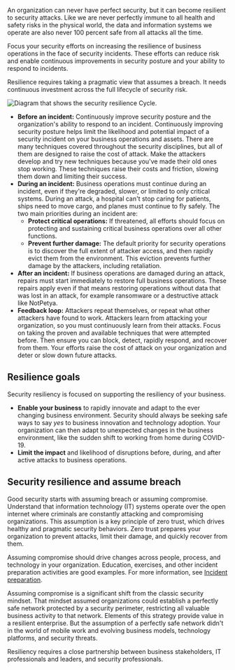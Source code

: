 An organization can never have perfect security, but it can become resilient to security attacks. Like we are never perfectly immune to all health and safety risks in the physical world, the data and information systems we operate are also never 100 percent safe from all attacks all the time.

Focus your security efforts on increasing the resilience of business operations in the face of security incidents. These efforts can reduce risk and enable continuous improvements in security posture and your ability to respond to incidents.

Resilience requires taking a pragmatic view that assumes a breach. It needs continuous investment across the full lifecycle of security risk.

![Diagram that shows the security resilience Cycle.](/azure/cloud-adoption-framework/secure/media/security-resilience-cycle.png)

-   **Before an incident:** Continuously improve security posture and the organization's ability to respond to an incident. Continuously improving security posture helps limit the likelihood and potential impact of a security incident on your business operations and assets. There are many techniques covered throughout the security disciplines, but all of them are designed to raise the cost of attack. Make the attackers develop and try new techniques because you've made their old ones stop working. These techniques raise their costs and friction, slowing them down and limiting their success.
-   **During an incident:** Business operations must continue during an incident, even if they're degraded, slower, or limited to only critical systems. During an attack, a hospital can't stop caring for patients, ships need to move cargo, and planes must continue to fly safely. The two main priorities during an incident are:
    -   **Protect critical operations:** If threatened, all efforts should focus on protecting and sustaining critical business operations over all other functions.
    -   **Prevent further damage:** The default priority for security operations is to discover the full extent of attacker access, and then rapidly evict them from the environment. This eviction prevents further damage by the attackers, including retaliation.
-   **After an incident:** If business operations are damaged during an attack, repairs must start immediately to restore full business operations. These repairs apply even if that means restoring operations without data that was lost in an attack, for example ransomware or a destructive attack like NotPetya.
-   **Feedback loop:** Attackers repeat themselves, or repeat what other attackers have found to work. Attackers learn from attacking your organization, so you must continuously learn from their attacks. Focus on taking the proven and available techniques that were attempted before. Then ensure you can block, detect, rapidly respond, and recover from them. Your efforts raise the cost of attack on your organization and deter or slow down future attacks.

## Resilience goals

Security resiliency is focused on supporting the resiliency of your business.

-   **Enable your business** to rapidly innovate and adapt to the ever changing business environment. Security should always be seeking safe ways to say _yes_ to business innovation and technology adoption. Your organization can then adapt to unexpected changes in the business environment, like the sudden shift to working from home during COVID-19.
-   **Limit the impact** and likelihood of disruptions before, during, and after active attacks to business operations.

## Security resilience and assume breach

Good security starts with assuming breach or assuming compromise. Understand that information technology (IT) systems operate over the open internet where criminals are constantly attacking and compromising organizations. This assumption is a key principle of zero trust, which drives healthy and pragmatic security behaviors. Zero trust prepares your organization to prevent attacks, limit their damage, and quickly recover from them.

Assuming compromise should drive changes across people, process, and technology in your organization. Education, exercises, and other incident preparation activities are good examples. For more information, see [Incident preparation](/azure/cloud-adoption-framework/organize/cloud-security-incident-preparation).

Assuming compromise is a significant shift from the classic security mindset. That mindset assumed organizations could establish a perfectly safe network protected by a security perimeter, restricting all valuable business activity to that network. Elements of this strategy provide value in a resilient enterprise. But the assumption of a perfectly safe network didn't in the world of mobile work and evolving business models, technology platforms, and security threats.

Resiliency requires a close partnership between business stakeholders, IT professionals and leaders, and security professionals.
